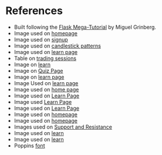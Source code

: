 # References
 - Built following the [Flask Mega-Tutorial](https://blog.miguelgrinberg.com/post/the-flask-mega-tutorial-part-i-hello-world) by Miguel Grinberg.
 - Image used on [homepage](https://wallpapercave.com/wp/wp2116571.jpg)
 - Image used on [signup](https://wallpaperaccess.com/forex)
 - Image used on [candlestick patterns](https://www.babypips.com/)
 - Image used on [learn page](https://www.merriam-webster.com/dictionary/vertical)
 - Table on [trading sessions](https://www.babypips.com/)
 - Image on [learn](https://a.c-dn.net/b/1WaXqW/what-is-forex_body_what_is_forex.jpg.full.jpg)
 - Image on [Quiz Page](https://www.google.com/url?sa=i&url=https%3A%2F%2Fmerehead.com%2Fblog%2Fhow-to-make-a-forex-trading-website%2F&psig=AOvVaw33cSHTQo3gRCDZHTeZ6Zvd&ust=1621331320586000&source=images&cd=vfe&ved=0CAIQjRxqFwoTCNCF0v230PACFQAAAAAdAAAAABAK)
 - Image on [learn page](https://www.google.com/url?sa=i&url=https%3A%2F%2Fwww.cmcmarkets.com%2Fen-gb%2Ftrading-guides%2Fforex-vs-stocks&psig=AOvVaw33cSHTQo3gRCDZHTeZ6Zvd&ust=1621331320586000&source=images&cd=vfe&ved=0CAIQjRxqFwoTCNCF0v230PACFQAAAAAdAAAAABAQ)
 - Image Used on [learn page](https://www.google.com/url?sa=i&url=https%3A%2F%2Fwww.ibusiness.co.za%2Ffin%2Fgetting-started-with-the-forex-trading-market-the-worlds-number-one-market-the-beginners-ultimate-guide%2F&psig=AOvVaw33cSHTQo3gRCDZHTeZ6Zvd&ust=1621331320586000&source=images&cd=vfe&ved=0CAIQjRxqFwoTCNCF0v230PACFQAAAAAdAAAAABAc)
 - Image used on [home page](https://moneysmart.gov.au/how-to-invest)
 - Image used on [Learn Page](https://blog.bettertrader.co/getting-started/trading-strategy/candlestick-charts/)
 - Image used [Learn Page](https://blog.hubspot.com/marketing/demo-video)
 - Image used on [Learn Page](https://www.computerworld.com/article/3562719/how-to-work-across-time-zones-in-outlook.html)
 - Image used on [homepage](https://www.forexlive.com/Education/!/trading-ideas-for-the-week-ahead-20200720)
 - Image used on [homepage](https://www.shutterstock.com/image-illustration/stock-market-trading-graph-futuristic-concept-1160335237)
 - Images used on [Support and Resistance](https://fxk1ng.com/support-and-resistance-levels/)
 - Image used on [learn](https://wdrfree.com/stock-vector/pip-logo)
 - Image used on [learn](https://www.fullfinance.com/articles/social-media-and-the-economy/)
 - Poppins [font](https://fonts.google.com/specimen/Poppins?query=Poppin)
 
